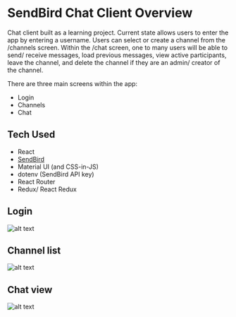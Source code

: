# SendBird Chat Client Overview
Chat client built as a learning project. Current state allows users to enter the app by entering a username. Users can select or create a channel from the /channels screen. Within the /chat screen, one to many users will be able to send/ receive messages, load previous messages, view active participants, leave the channel, and delete the channel if they are an admin/ creator of the channel.

There are three main screens within the app: 
- Login
- Channels
- Chat 

## Tech Used
- React
- [SendBird](https://www.sendbird.com)
- Material UI (and CSS-in-JS)
- dotenv (SendBird API key)
- React Router
- Redux/ React Redux

## Login
![alt text](https://github.com/warodri-sendbird/react-js-sendbird/blob/main/screenshot-login.png?raw=true)
## Channel list
![alt text](https://github.com/warodri-sendbird/react-js-sendbird/blob/main/screenshot-channels.png?raw=true)
## Chat view
![alt text](https://github.com/warodri-sendbird/react-js-sendbird/blob/main/screenshot-chat.png?raw=true)
